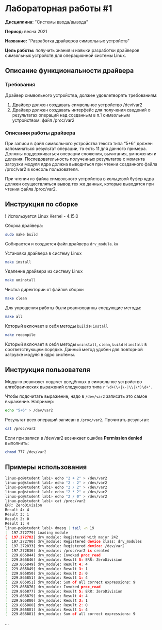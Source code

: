 # Лабораторная работы #1

**Дисциплина:** "Системы ввода/вывода"

**Период:** весна 2021

**Название:** "Разработка драйверов символьных устройств"

**Цель работы:** получить знания и навыки разработки драйверов символьных устройств для операционной системы Linux.

## Описание функциональности драйвера

### Требования

Драйвер символьного устройства, должен удовлетворять требованиям:
1. Драйвер должен создавать символьное устройство /dev/var2
2. Драйвер должен создавать интерфейс для получения сведений о результатах операций над созданным в п.1 символьным устройством: файл /proc/var2

### Описания работы драйвера

При записи в файл символьного устройства текста типа “5+6” должен запоминаться результат операции, то есть 11 для данного примера. Должны поддерживаться операции сложения, вычитания, умножения и деления. Последовательность полученных результатов с момента загрузки модуля ядра должна выводиться при чтении созданного файла /proc/var2 в консоль пользователя.

При чтении из файла символьного устройства в кольцевой буфер ядра должен осуществляться вывод тех же данных, которые выводятся при чтении файла /proc/var2.


## Инструкция по сборке

! Используется Linux Kernel - 4.15.0

Сборка драйвера:

```bash
sudo make build
```

Собирается и создается файл драйвера `drv_module.ko`

Установка драйвера в систему Linux

```bash
make install
```

Удаление драйвера из систему Linux

```bash
make uninstall
```

Чистка директории от файлов сборки

```bash
make clean
```

Для упрощения работы были реализованны следующие методы:
```bash
make all
```
Который включает в себя методы `build` и `install`

```bash
make recompile
```
Который включает в себя методы `uninstall`, `clean`, `build` и `install` в соответствующем порядке. Данный метод удобен для повторной загрузке модуля в ядро системы.


## Инструкция пользователя
Модулю реализует подсчет введённых в символьное устройство алгебраических выражений следующего типа `r'\d+(\+|\-|\\|\*)\d+'`.

Чтобы подсчитать выражение, надо в `/dev/var2` записать это самое выражение. Например:
```bash
echo "5+6" > /dev/var2
```

Результат всех операций записан в `/proc/var2`. Прочитать результат: 
```bash
cat /proc/var2
```

Если при записи в /dev/var2 возникает ошибка __Permission denied__ выполнить:
```bash
chmod 777 /dev/var2
```

## Примеры использования

```bash
linux-pc@student lab1> echo "2 + 2" > /dev/var2
linux-pc@student lab1> echo "2 - 2" > /dev/var2
linux-pc@student lab1> echo "2 / 2" > /dev/var2
linux-pc@student lab1> echo "2 * 2" > /dev/var2
linux-pc@student lab1> echo "2 / 0" > /dev/var2
linux-pc@student lab1> cat /proc/var2
ERR: ZeroDivision
Result 4: 4
Result 3: 1
Result 2: 0
Result 1: 4
linux-pc@student lab1> dmesg | tail -n 19
[  197.272779] Loading module
[  197.272782] drv_module: Registered with major 242
[  197.272790] drv_module: Registered device class: drv_modules
[  197.272833] drv_module: Registered device: /dev/var2
[  197.272836] drv_module: /proc/var2 is created
[  229.865844] drv_module: Invoked proc_read
[  229.865846] drv_module: Result 5: ERR: ZeroDivision
[  229.865849] drv_module: Result 4: 4
[  229.865849] drv_module: Result 3: 1
[  229.865850] drv_module: Result 2: 0
[  229.865851] drv_module: Result 1: 4
[  229.865851] drv_module: Sum of all correct expressions: 9
[  229.865876] drv_module: Invoked proc_read
[  229.865877] drv_module: Result 5: ERR: ZeroDivision
[  229.865879] drv_module: Result 4: 4
[  229.865880] drv_module: Result 3: 1
[  229.865880] drv_module: Result 2: 0
[  229.865881] drv_module: Result 1: 4
[  229.865881] drv_module: Sum of all correct expressions: 9
```

...
